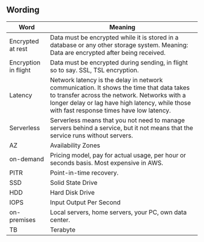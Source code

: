 ## Wording

Word                        | Meaning   
----------------------------|-----------
Encrypted at rest           | Data must be encrypted while it is stored in a database or any other storage system. Meaning: Data are encrypted after being received.     
Encryption in flight        | Data must be encrypted during sending, in flight so to say. SSL, TSL encryption. 
Latency                     | Network latency is the delay in network communication. It shows the time that data takes to transfer across the network. Networks with a longer delay or lag have high latency, while those with fast response times have low latency. 
Serverless                  | Serverless means that you not need to manage servers behind a service, but it not means that the service runs without servers.
AZ                          | Availability Zones
on-demand                   | Pricing model, pay for actual usage, per hour or seconds basis. Most expensive in AWS.
PITR                        | Point-in-time recovery.
SSD                         | Solid State Drive
HDD                         | Hard Disk Drive
IOPS                        | Input Output Per Second
on-premises                 | Local servers, home servers, your PC, own data center.
TB                          | Terabyte

